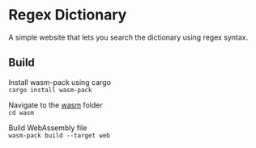 # Regex Dictionary
A simple website that lets you search the dictionary using regex syntax.

## Build
Install wasm-pack using cargo  
`cargo install wasm-pack`

Navigate to the [wasm](/wasm) folder  
`cd wasm`

Build WebAssembly file  
`wasm-pack build --target web`